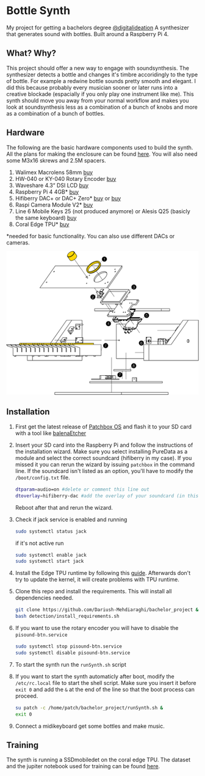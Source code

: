
# Bottle Synth

My project for getting a bachelors degree [@digitalideation](https://github.com/digitalideation)
A synthesizer that generates sound with bottles. Built around a Raspberry Pi 4. 

## What? Why?
This project should offer a new way to engage with soundsynthesis. The synthesizer detects a bottle and changes it's timbre accoridingly to the type of bottle. For example a redwine bottle sounds pretty smooth and elegant. 
I did this because probably every musician sooner or later runs into a creative blockade (espacially if you only play one instrument like me). This synth should move you away from your normal workflow and makes you look at soundsynthesis less as a combination of a bunch of knobs and more as a combination of a bunch of bottles.
  
## Hardware
The following are the basic hardware components used to build the synth. All the plans for making the enclosure can be found [here](./plans). You will also need some M3x16 skrews and 2.5M spacers.
1. Walimex Macrolens 58mm [buy](https://www.digitec.ch/de/s1/product/walimex-close-up-makrolinsen-set-58-mm-58mm-nahlinsen-objektivfilter-10380833)
2. HW-040 or KY-040 Rotary Encoder [buy](https://www.bastelgarage.ch/ky-040-rotary-encoder-drehgeber)
3. Waveshare 4.3“ DSI LCD [buy](https://www.waveshare.com/4.3inch-DSI-LCD.htm)
4. Raspberry Pi 4 4GB* [buy](https://www.pi-shop.ch/raspberry-pi-4-model-b-4gb)
5. Hifiberry DAC+ or DAC+ Zero* [buy](https://www.pi-shop.ch/hifiberry-dac-standard-rca-version) or [buy](https://www.pi-shop.ch/hifiberry-dac-zero)
6. Raspi Camera Module V2* [buy](https://www.pi-shop.ch/raspberry-pi-kamera-module-v2?src=raspberrypi)
7. Line 6 Mobile Keys 25 (not produced anymore) or Alesis Q25 (basicly the same keyboard) [buy](https://www.digitec.ch/de/s1/product/alesis-q25-keyboard-midi-controller-284712?gclsrc=ds&gclsrc=ds)
8. Coral Edge TPU* [buy](https://www.reichelt.com/ch/de/raspberry-pi-google-coral-usb-accelerator-rpi-ai-coral-usb-p287989.html?PROVID=2808&gclid=Cj0KCQjw8IaGBhCHARIsAGIRRYqpBNbpAIdwJT7OQ7U_1xyLwTbZ3i8aRYxOE1q2H8oiWCOW-OdGtxIaAlRMEALw_wcB)

*needed for basic functionality. You can also use different DACs or cameras.

![Linedrawing of the Synth](./images/HardwarePlan.svg)
## Installation 

1. First get the latest release of [Patchbox OS](https://blokas.io/patchbox-os/) and flash it to your SD card with a tool like [balenaEtcher](https://www.balena.io/etcher/)
2. Insert your SD card into the Raspberry Pi and follow the instructions of the installation wizard. Make sure you select installing PureData as a module and select the correct soundcard (hifiberry in my case). If you missed it you can rerun the wizard by issuing `patchbox` in the command line. If the soundcard isn't listed as an option, you'll have to modify the `/boot/config.txt` file. 
    ```bash 
    dtparam=audio=on #delete or comment this line out
    dtoverlay=hifiberry-dac #add the overlay of your soundcard (in this case for the hifiberry-dac)
    ```
    Reboot after that and rerun the wizard. 

3. Check if jack service is enabled and running
    ```bash
    sudo systemctl status jack
    ```
    if it's not active run
    ```bash
    sudo systemctl enable jack
    sudo systemctl start jack
    ```
4. Install the Edge TPU runtime by following this [guide](https://coral.ai/docs/accelerator/get-started/). Afterwards don't try to update the kernel, it will create problems with TPU runtime.
5. Clone this repo and install the requirements. This will install all dependencies needed.
    ```bash 
    git clone https://github.com/Dariush-Mehdiaraghi/bachelor_project && cd bachelor_project
    bash detection/install_requirements.sh
    ```
6. If you want to use the rotary encoder you will have to disable the `pisound-btn.service` 
    ```bash 
    sudo systemctl stop pisound-btn.service
    sudo systemctl disable pisound-btn.service
    ```
7. To start the synth run the `runSynth.sh` script

8. If you want to start the synth automaticly after boot, modify the `/etc/rc.local` file to start the shell script. Make sure you insert it before `exit 0` and add the `&` at the end of the line so that the boot process can proceed.
    ```bash 
    su patch -c /home/patch/bachelor_project/runSynth.sh &
    exit 0
    ```
9. Connect a midikeyboard get some bottles and make music.

## Training
The synth is running a SSDmobiledet on the coral edge TPU.
The dataset and the jupiter notebook used for training can be found [here](./training).
